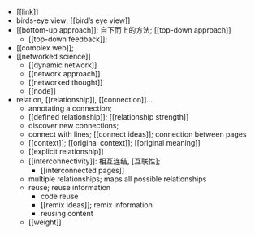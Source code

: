 - [[link]]
- birds-eye view; [[bird’s eye view]]
- [[bottom-up approach]]: 自下而上的方法; [[top-down approach]]
    - [[top-down feedback]]; 
- [[complex web]];
- [[networked science]]
    - [[dynamic network]]
    - [[network approach]]
    - [[networked thought]]
    - [[node]]
- relation, [[relationship]], [[connection]]...
    - annotating a connection;
    - [[defined relationship]]; [[relationship strength]]
    - discover new connections;
    - connect with lines; [[connect ideas]]; connection between pages
    - [[context]]; [[original context]]; [[original meaning]]
    - [[explicit relationship]]
    - [[interconnectivity]]: 相互连结, [互联性]; 
        - [[interconnected pages]]
    - multiple relationships; maps all possible relationships
    - reuse; reuse information
        - code reuse
        - [[remix ideas]]; remix information
        - reusing content
    - [[weight]]
